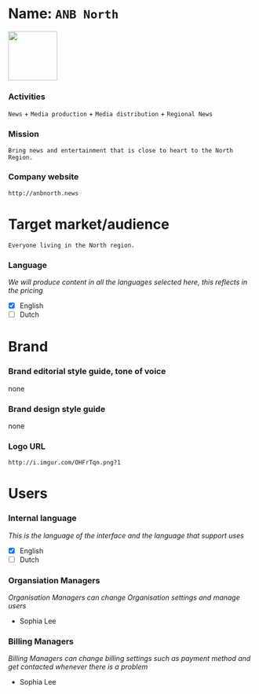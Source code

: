 # Name: `ANB North`

<img src="http://i.imgur.com/OHFrTqn.png?1" width="100">

### Activities
`News` + `Media production` + `Media distribution` + `Regional News`

### Mission
    Bring news and entertainment that is close to heart to the North Region.

### Company website
    http://anbnorth.news

# Target market/audience
    Everyone living in the North region.

### Language
_We will produce content in all the languages selected here, this reflects in the pricing_

- [x] English
- [ ] Dutch

# Brand

### Brand editorial style guide, tone of voice
none

### Brand design style guide
none

### Logo URL
    http://i.imgur.com/OHFrTqn.png?1

# Users

### Internal language
_This is the language of the interface and the language that support uses_
- [x] English
- [ ] Dutch

### Organsiation Managers
_Organisation Managers can change Organisation settings and manage users_

- Sophia Lee

### Billing Managers
_Billing Managers can change billing settings such as payment method and get contacted whenever there is a problem_

- Sophia Lee
